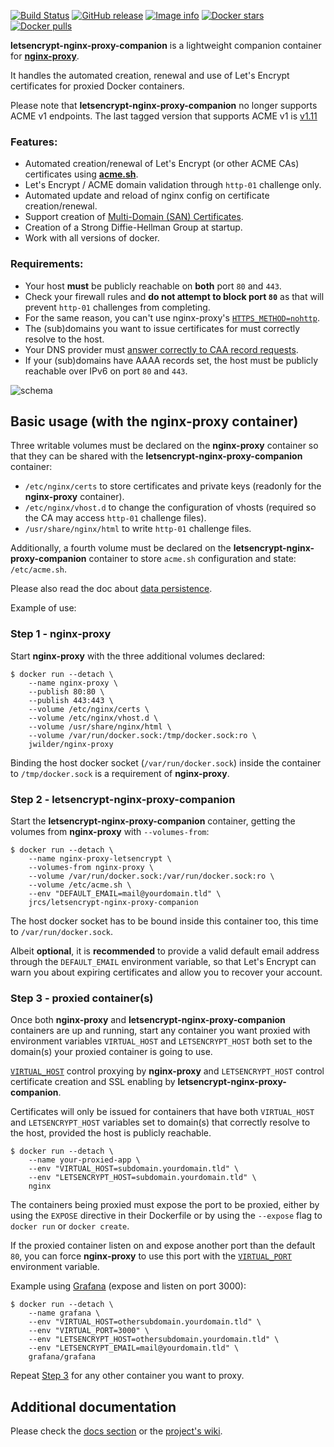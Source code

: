 [![Build Status](https://travis-ci.com/nginx-proxy/docker-letsencrypt-nginx-proxy-companion.svg?branch=master)](https://travis-ci.com/nginx-proxy/docker-letsencrypt-nginx-proxy-companion)
[![GitHub release](https://img.shields.io/github/release/nginx-proxy/docker-letsencrypt-nginx-proxy-companion.svg)](https://github.com/nginx-proxy/docker-letsencrypt-nginx-proxy-companion/releases)
[![Image info](https://images.microbadger.com/badges/image/jrcs/letsencrypt-nginx-proxy-companion.svg)](https://hub.docker.com/r/jrcs/letsencrypt-nginx-proxy-companion "Click to view the image on Docker Hub")
[![Docker stars](https://img.shields.io/docker/stars/jrcs/letsencrypt-nginx-proxy-companion.svg)](https://hub.docker.com/r/jrcs/letsencrypt-nginx-proxy-companion "Click to view the image on Docker Hub")
[![Docker pulls](https://img.shields.io/docker/pulls/jrcs/letsencrypt-nginx-proxy-companion.svg)](https://hub.docker.com/r/jrcs/letsencrypt-nginx-proxy-companion "Click to view the image on Docker Hub")

**letsencrypt-nginx-proxy-companion** is a lightweight companion container for [**nginx-proxy**](https://github.com/nginx-proxy/nginx-proxy).

It handles the automated creation, renewal and use of Let's Encrypt certificates for proxied Docker containers.

Please note that **letsencrypt-nginx-proxy-companion** no longer supports ACME v1 endpoints. The last tagged version that supports ACME v1 is [v1.11](https://github.com/JrCs/docker-letsencrypt-nginx-proxy-companion/releases/tag/v1.11.2)

### Features:
* Automated creation/renewal of Let's Encrypt (or other ACME CAs) certificates using [**acme.sh**](https://github.com/acmesh-official/acme.sh).
* Let's Encrypt / ACME domain validation through `http-01` challenge only.
* Automated update and reload of nginx config on certificate creation/renewal.
* Support creation of [Multi-Domain (SAN) Certificates](https://github.com/nginx-proxy/docker-letsencrypt-nginx-proxy-companion/blob/master/docs/Let's-Encrypt-and-ACME.md#multi-domains-certificates).
* Creation of a Strong Diffie-Hellman Group at startup.
* Work with all versions of docker.

### Requirements:
* Your host **must** be publicly reachable on **both** port `80` and `443`.
* Check your firewall rules and **do not attempt to block port `80`** as that will prevent `http-01` challenges from completing.
* For the same reason, you can't use nginx-proxy's [`HTTPS_METHOD=nohttp`](https://github.com/nginx-proxy/nginx-proxy#how-ssl-support-works).
* The (sub)domains you want to issue certificates for must correctly resolve to the host.
* Your DNS provider must [answer correctly to CAA record requests](https://letsencrypt.org/docs/caa/).
* If your (sub)domains have AAAA records set, the host must be publicly reachable over IPv6 on port `80` and `443`.

![schema](https://github.com/nginx-proxy/docker-letsencrypt-nginx-proxy-companion/blob/master/schema.png)

## Basic usage (with the nginx-proxy container)

Three writable volumes must be declared on the **nginx-proxy** container so that they can be shared with the **letsencrypt-nginx-proxy-companion** container:

* `/etc/nginx/certs` to store certificates and private keys (readonly for the **nginx-proxy** container).
* `/etc/nginx/vhost.d` to change the configuration of vhosts (required so the CA may access `http-01` challenge files).
* `/usr/share/nginx/html` to write `http-01` challenge files.

Additionally, a fourth volume must be declared on the **letsencrypt-nginx-proxy-companion** container to store `acme.sh` configuration and state: `/etc/acme.sh`.

Please also read the doc about [data persistence](./docs/persistent-data.md).

Example of use:

### Step 1 - nginx-proxy

Start **nginx-proxy** with the three additional volumes declared:

```shell
$ docker run --detach \
    --name nginx-proxy \
    --publish 80:80 \
    --publish 443:443 \
    --volume /etc/nginx/certs \
    --volume /etc/nginx/vhost.d \
    --volume /usr/share/nginx/html \
    --volume /var/run/docker.sock:/tmp/docker.sock:ro \
    jwilder/nginx-proxy
```

Binding the host docker socket (`/var/run/docker.sock`) inside the container to `/tmp/docker.sock` is a requirement of **nginx-proxy**.

### Step 2 - letsencrypt-nginx-proxy-companion

Start the **letsencrypt-nginx-proxy-companion** container, getting the volumes from **nginx-proxy** with `--volumes-from`:

```shell
$ docker run --detach \
    --name nginx-proxy-letsencrypt \
    --volumes-from nginx-proxy \
    --volume /var/run/docker.sock:/var/run/docker.sock:ro \
    --volume /etc/acme.sh \
    --env "DEFAULT_EMAIL=mail@yourdomain.tld" \
    jrcs/letsencrypt-nginx-proxy-companion
```

The host docker socket has to be bound inside this container too, this time to `/var/run/docker.sock`.

Albeit **optional**, it is **recommended** to provide a valid default email address through the `DEFAULT_EMAIL` environment variable, so that Let's Encrypt can warn you about expiring certificates and allow you to recover your account.

### Step 3 - proxied container(s)

Once both **nginx-proxy** and **letsencrypt-nginx-proxy-companion** containers are up and running, start any container you want proxied with environment variables `VIRTUAL_HOST` and `LETSENCRYPT_HOST` both set to the domain(s) your proxied container is going to use.

[`VIRTUAL_HOST`](https://github.com/nginx-proxy/nginx-proxy#usage) control proxying by **nginx-proxy** and `LETSENCRYPT_HOST` control certificate creation and SSL enabling by **letsencrypt-nginx-proxy-companion**.

Certificates will only be issued for containers that have both `VIRTUAL_HOST` and `LETSENCRYPT_HOST` variables set to domain(s) that correctly resolve to the host, provided the host is publicly reachable.

```shell
$ docker run --detach \
    --name your-proxied-app \
    --env "VIRTUAL_HOST=subdomain.yourdomain.tld" \
    --env "LETSENCRYPT_HOST=subdomain.yourdomain.tld" \
    nginx
```

The containers being proxied must expose the port to be proxied, either by using the `EXPOSE` directive in their Dockerfile or by using the `--expose` flag to `docker run` or `docker create`.

If the proxied container listen on and expose another port than the default `80`, you can force **nginx-proxy** to use this port with the [`VIRTUAL_PORT`](https://github.com/nginx-proxy/nginx-proxy#multiple-ports) environment variable.

Example using [Grafana](https://hub.docker.com/r/grafana/grafana/) (expose and listen on port 3000):

```shell
$ docker run --detach \
    --name grafana \
    --env "VIRTUAL_HOST=othersubdomain.yourdomain.tld" \
    --env "VIRTUAL_PORT=3000" \
    --env "LETSENCRYPT_HOST=othersubdomain.yourdomain.tld" \
    --env "LETSENCRYPT_EMAIL=mail@yourdomain.tld" \
    grafana/grafana
```

Repeat [Step 3](#step-3---proxied-containers) for any other container you want to proxy.

## Additional documentation

Please check the [docs section](https://github.com/nginx-proxy/docker-letsencrypt-nginx-proxy-companion/tree/master/docs) or the [project's wiki](https://github.com/nginx-proxy/docker-letsencrypt-nginx-proxy-companion/wiki).
